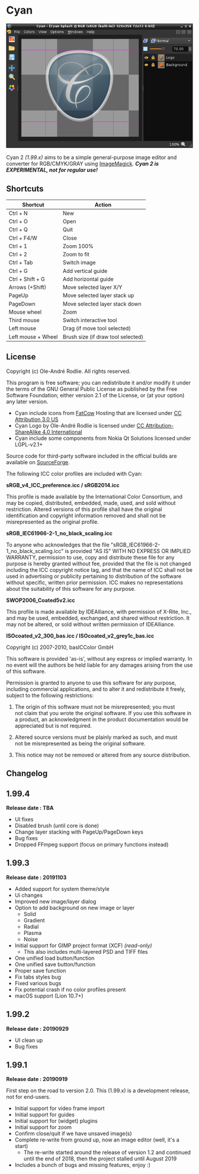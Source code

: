 # Cyan

![screenshot](images/screenshot.png)

Cyan 2 *(1.99.x)* aims to be a simple general-purpose image editor and converter for RGB/CMYK/GRAY using [ImageMagick](https://imagemagick.org). ***Cyan 2 is EXPERIMENTAL, not for regular use!***

## Shortcuts

| Shortcut           | Action                             |
| ------------------ | ---------------------------------- |
| Ctrl + N           | New                                |
| Ctrl + O           | Open                               |
| Ctrl + Q           | Quit                               |
| Ctrl + F4/W        | Close                              |
| Ctrl + 1           | Zoom 100%                          |
| Ctrl + 2           | Zoom to fit                        |
| Ctrl + Tab         | Switch image                       |
| Ctrl + G           | Add vertical guide                 |
| Ctrl + Shift + G   | Add horizontal guide               |
| Arrows (+Shift)    | Move selected layer X/Y            |
| PageUp             | Move selected layer stack up       |
| PageDown           | Move selected layer stack down     |
| Mouse wheel        | Zoom                               |
| Third mouse        | Switch interactive tool            |
| Left mouse         | Drag (if move tool selected)       |
| Left mouse + Wheel | Brush size (if draw tool selected) |

## License

Copyright (c) Ole-André Rodlie. All rights reserved.

This program is free software; you can redistribute it and/or modify it under the terms of the GNU General Public License as published by the Free Software Foundation; either version 2.1 of the License, or (at your option) any later version.

* Cyan include icons from [FatCow](https://www.fatcow.com) Hosting that are licensed under [CC Attribution 3.0 US](http://creativecommons.org/licenses/by/3.0/us/)
* Cyan Logo by Ole-André Rodlie is licensed under [CC Attribution-ShareAlike 4.0 International](http://creativecommons.org/licenses/by-sa/4.0/)
* Cyan include some components from Nokia Qt Solutions licensed under LGPL-v2.1+

Source code for third-party software included in the official builds are available on [SourceForge](https://sourceforge.net/projects/prepress/files/sdk/source/).

The following ICC color profiles are included with Cyan:

**sRGB_v4_ICC_preference.icc / sRGB2014.icc**

This profile is made available by the International Color Consortium, and may be copied, distributed, embedded, made, used, and sold without restriction. Altered versions of this profile shall have the original identification and copyright information removed and shall not be misrepresented as the original profile.

**sRGB_IEC61966-2-1_no_black_scaling.icc**

To anyone who acknowledges that the file "sRGB_IEC61966-2-1_no_black_scaling.icc" is provided "AS IS" WITH NO EXPRESS OR IMPLIED WARRANTY, permission to use, copy and distribute these file for any purpose is hereby granted without fee, provided that the file is not changed including the ICC copyright notice tag, and that the name of ICC shall not be used in advertising or publicity pertaining to distribution of the software without specific, written prior permission. ICC makes no representations about the suitability of this software for any purpose.

**SWOP2006_Coated5v2.icc**

This profile is made available by IDEAlliance, with permission of X-Rite, Inc., and may be used, embedded, exchanged, and shared without restriction. It may not be altered, or sold without written permission of IDEAlliance.

**ISOcoated_v2_300_bas.icc / ISOcoated_v2_grey1c_bas.icc**

Copyright (c) 2007-2010, basICColor GmbH

This software is provided 'as-is', without any express or implied
warranty. In no event will the authors be held liable for any damages
arising from the use of this software.

Permission is granted to anyone to use this software for any purpose,
including commercial applications, and to alter it and redistribute it
freely, subject to the following restrictions:

  1. The origin of this software must not be misrepresented; you must  
not
  claim that you wrote the original software. If you use this software
  in a product, an acknowledgment in the product documentation would be
  appreciated but is not required.

  2. Altered source versions must be plainly marked as such, and must  
not be
  misrepresented as being the original software.

  3. This notice may not be removed or altered from any source
  distribution.

## Changelog

## 1.99.4

**Release date : TBA**

  * UI fixes
  * Disabled brush (until core is done)
  * Change layer stacking with PageUp/PageDown keys
  * Bug fixes
  * Dropped FFmpeg support (focus on primary functions instead)

## 1.99.3

**Release date : 20191103**

  * Added support for system theme/style
  * Ui changes
  * Improved new image/layer dialog
  * Option to add background on new image or layer
    * Solid
    * Gradient
    * Radial
    * Plasma
    * Noise
  * Initial support for GIMP project format (XCF) *(read-only)*
    * This also includes multi-layered PSD and TIFF files
  * One unified load button/function
  * One unified save button/function
  * Proper save function
  * Fix tabs styles bug
  * Fixed various bugs
  * Fix potential crash if no color profiles present
  * macOS support (Lion 10.7+)
## 1.99.2

**Release date : 20190929**

* UI clean up
* Bug fixes

## 1.99.1

**Release date : 20190919**

First step on the road to version 2.0. This (1.99.x) is a development release, not for end-users.

* Initial support for video frame import
* Initial support for guides
* Initial support for (widget) plugins
* Initial support for zoom
* Confirm close/quit if we have unsaved image(s)
* Complete re-write from ground up, now an image editor (well, it's a start)
  * The re-write started around the release of version 1.2 and continued until the end of 2018, then the project stalled until August 2019
* Includes a bunch of bugs and missing features, enjoy :)
